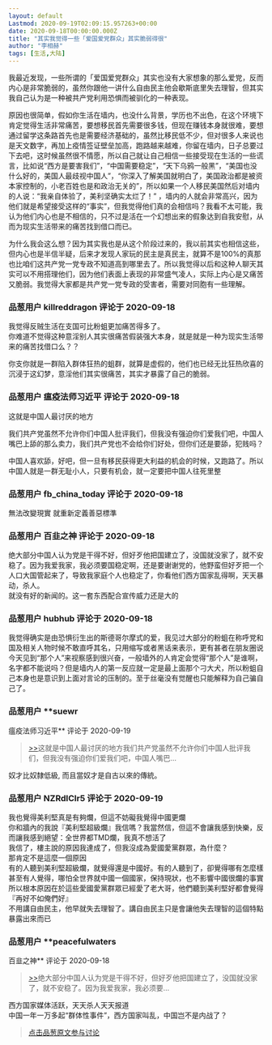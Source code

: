 ```yaml
---
layout: default
Lastmod: 2020-09-19T02:09:15.957263+00:00
date: 2020-09-18T00:00:00.000Z
title: "其实我觉得一些「爱国爱党群众」其实脆弱得很"
author: "李相赫"
tags: [生活,大陆]
---
```


我最近发现，一些所谓的「爱国爱党群众」其实也没有大家想象的那么爱党，反而内心是非常脆弱的，虽然你跟他一讲什么自由民主他会歇斯底里失去理智，但其实我自己认为是一种被共产党利用恐惧而被驯化的一种表现。  
  
原因也很简单，假如你生活在墙内，也没什么背景，学历也不出色，在这个环境下肯定觉得生活非常痛苦，要想移民首先需要很多钱，但现在赚钱本身就很难，要想通过留学这条路首先也是需要经济基础的，虽然比移民低不少，但对很多人来说也是天文数字，再加上疫情签证壁垒加高，跑路越来越难，你留在墙内，日子总要过下去吧，这时候虽然很不情愿，所以自己就让自己相信一些接受现在生活的一些谎言，比如说“西方是要害我们”，“中国需要稳定”，“天下乌鸦一般黑”，“美国也没什么好的，美国人最歧视中国人”，“你深入了解美国就明白了，美国政治都是被资本家控制的，小老百姓也是和政治无关的”，所以如果一个人移民美国然后对墙内的人说：“我亲自体验了，美利坚确实太烂了！” ，墙内的人就会非常高兴，因为他们就是希望接受这样的“事实”，但我觉得他们真的会相信吗？我看不太可能，我认为他们内心也是不相信的，只不过是活在一个幻想出来的假象达到自我安慰，从而为现实生活带来的痛苦找到借口而已。  
  
为什么我会这么想？因为其实我也是从这个阶段过来的，我以前其实也相信这些，但内心也是半信半疑，后来才发现人家玩的民主是真民主，就算不是100%的真那也比咱们这共产党一党专政不知道高到哪里去了。所以我觉得以后和这种人聊天其实可以不用搭理他们，因为他们表面上表现的非常盛气凌人，实际上内心是又痛苦又脆弱。我觉得大家都是共产党一党专政的受害者，需要对同胞有一些理解。

            
### 品葱用户 **killreddragon** 评论于 2020-09-18
        
我觉得反贼生活在支国可比粉蛆更加痛苦得多了。  
你难道不觉得这种意淫别人其实很痛苦假装强大本身，就是就是一种为现实生活带来的痛苦找借口么？？  
  
你支你就是一群陷入群体狂热的蛆群，就算是虚假的，他们也已经无比狂热欣喜的沉浸于这幻梦，意淫他们其实很痛苦，其实才暴露了自己的脆弱。
        


            
### 品葱用户 **瘟疫法师习近平** 评论于 2020-09-18
        
这就是中国人最讨厌的地方  
  
我们共产党虽然不允许你们中国人批评我们，但我没有强迫你们爱我们吧，中国人嘴巴上舔的那么卖力，我们共产党也不会给你们好处，但你们还是要舔，犯贱吗？  
  
中国人喜欢舔，好吧，但一旦有移民获得更大利益的机会的时候，又跑路了。所以中国人就是一群无耻小人，只要有机会，就一定要把中国人往死里整
        


            
### 品葱用户 **fb_china_today** 评论于 2020-09-18
        
無法改變現實 就重新定義善惡標準
        


            
### 品葱用户 **百韭之神** 评论于 2020-09-18
        
绝大部分中国人认为党是干得不好，但好歹他把国建立了，没国就没家了，就不安稳了。因为我爱我家，我必须要国稳定啊，还是要谢谢党的，他野蛮但好歹把一个人口大国管起来了，导致我家庭个人也稳定了，你看他们西方国家乱得啊，天天暴动，杀人。  
就没有好的新闻的。这一套东西配合宣传威力还是大的
        


            
### 品葱用户 **hubhub** 评论于 2020-09-18
        
我觉得确实是由恐惧衍生出的斯德哥尔摩式的爱，我见过大部分的粉蛆在称呼党和国及相关人物时候不敢直呼其名，只用缩写或者黑话来表示，更有甚者在朋友圈说今天见到“那个人”来视察感到很兴奋，一般墙外的人肯定会觉得“那个人”是谁啊，名字都不能说吗？但是墙内人的第一反应就一定是最上面那个刁大犬，所以粉蛆自己本身也是意识到上面对言论的压制的。至于丝毫没有觉醒也只能解释为自己骗自己了。
        


            
### 品葱用户 **suewr 
瘟疫法师习近平** 评论于 2020-09-19
        
> [\>>]( "/article/item_id-498976#")这就是中国人最讨厌的地方我们共产党虽然不允许你们中国人批评我们，但我没有强迫你们爱我们吧，中国人嘴巴...

  
奴才比奴隸低級, 而且當奴才是自古以來的傳統。
        


            
### 品葱用户 **NZRdlClr5** 评论于 2020-09-19
        
我也覺得美利堅真是有夠爛，但這不妨礙我覺得中國更爛  
你和牆內的我說『美利堅超級爛』我信嗎？我當然信，但這不會讓我感到快樂，反而讓我感到絕望：全世界都TMD爛，我真不想活了  
我信了，樓主說的原因我達成了，但我沒成為愛國愛黨群眾，為什麼？  
那肯定不是這麼一個原因  
有的人聽到美利堅超級爛，就覺得還是中國好。有的人聽到了，卻覺得哪有怎麼樣  
甚至有人覺得，哪怕全世界就中國一個國家，保持現狀，也不影響中國很爛的事實  
所以根本原因在於這些愛國愛黨群眾已經愛了老大哥，他們聽到美利堅好都會覺得『再好不如俺們好』  
不用講自由民主，他早就失去理智了。講自由民主只是會讓他失去理智的這個特點暴露出來而已
        


            
### 品葱用户 **peacefulwaters 
百韭之神** 评论于 2020-09-18
        
> [\>>]( "/article/item_id-498995#")绝大部分中国人认为党是干得不好，但好歹他把国建立了，没国就没家了，就不安稳了。因为我爱我家，我必须要...

  
西方国家媒体活跃，天天杀人天天报道  
中国一年一万多起“群体性事件”，西方国家叫乱，中国岂不是内战了？
        






> [点击品葱原文参与讨论](https://pincong.rocks/article/24219)

